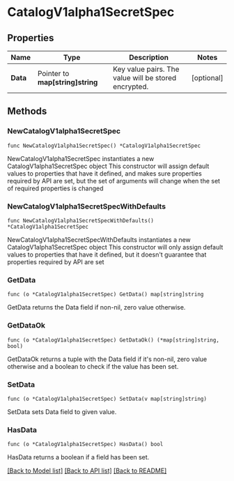 # CatalogV1alpha1SecretSpec

## Properties

Name | Type | Description | Notes
------------ | ------------- | ------------- | -------------
**Data** | Pointer to **map[string]string** | Key value pairs. The value will be stored encrypted. | [optional] 

## Methods

### NewCatalogV1alpha1SecretSpec

`func NewCatalogV1alpha1SecretSpec() *CatalogV1alpha1SecretSpec`

NewCatalogV1alpha1SecretSpec instantiates a new CatalogV1alpha1SecretSpec object
This constructor will assign default values to properties that have it defined,
and makes sure properties required by API are set, but the set of arguments
will change when the set of required properties is changed

### NewCatalogV1alpha1SecretSpecWithDefaults

`func NewCatalogV1alpha1SecretSpecWithDefaults() *CatalogV1alpha1SecretSpec`

NewCatalogV1alpha1SecretSpecWithDefaults instantiates a new CatalogV1alpha1SecretSpec object
This constructor will only assign default values to properties that have it defined,
but it doesn't guarantee that properties required by API are set

### GetData

`func (o *CatalogV1alpha1SecretSpec) GetData() map[string]string`

GetData returns the Data field if non-nil, zero value otherwise.

### GetDataOk

`func (o *CatalogV1alpha1SecretSpec) GetDataOk() (*map[string]string, bool)`

GetDataOk returns a tuple with the Data field if it's non-nil, zero value otherwise
and a boolean to check if the value has been set.

### SetData

`func (o *CatalogV1alpha1SecretSpec) SetData(v map[string]string)`

SetData sets Data field to given value.

### HasData

`func (o *CatalogV1alpha1SecretSpec) HasData() bool`

HasData returns a boolean if a field has been set.


[[Back to Model list]](../README.md#documentation-for-models) [[Back to API list]](../README.md#documentation-for-api-endpoints) [[Back to README]](../README.md)


